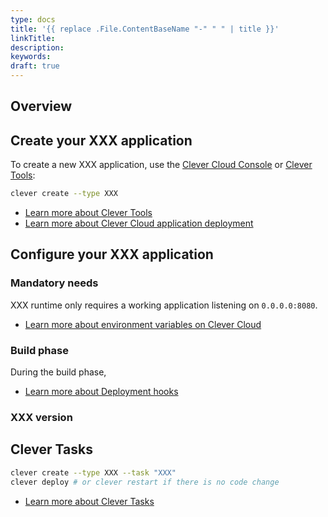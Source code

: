 ```yaml
---
type: docs
title: '{{ replace .File.ContentBaseName "-" " " | title }}'
linkTitle:
description:
keywords:
draft: true
---
```


## Overview

## Create your XXX application

To create a new XXX application, use the [Clever Cloud Console](https://console.clever-cloud.com) or [Clever Tools](https://github.com/CleverCloud/clever-tools):

```bash
clever create --type XXX
```
* [Learn more about Clever Tools](/developers/doc/cli/)
* [Learn more about Clever Cloud application deployment](/developers/doc/quickstart/#create-an-application-step-by-step)

## Configure your XXX application

### Mandatory needs

XXX runtime only requires a working application listening on `0.0.0.0:8080`.

* [Learn more about environment variables on Clever Cloud](/developers/doc/reference/reference-environment-variables/)

### Build phase

During the build phase,

- [Learn more about Deployment hooks](/developers/doc/develop/build-hooks/)

### XXX version



## Clever Tasks


```bash
clever create --type XXX --task "XXX"
clever deploy # or clever restart if there is no code change
```

- [Learn more about Clever Tasks](/developers/doc/develop/tasks/)
